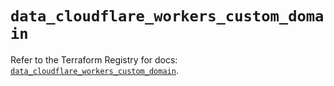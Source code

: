 # `data_cloudflare_workers_custom_domain`

Refer to the Terraform Registry for docs: [`data_cloudflare_workers_custom_domain`](https://registry.terraform.io/providers/cloudflare/cloudflare/5.2.0/docs/data-sources/workers_custom_domain).
